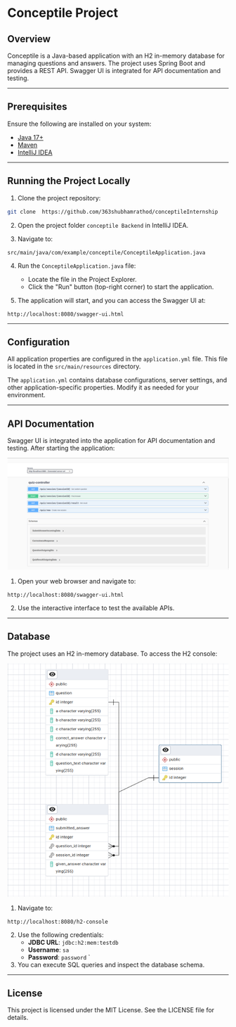# Conceptile Project

## Overview
Conceptile is a Java-based application with an H2 in-memory database for managing questions and answers. The project uses Spring Boot and provides a REST API. Swagger UI is integrated for API documentation and testing.

---

## Prerequisites

Ensure the following are installed on your system:

- [Java 17+](https://www.oracle.com/java/technologies/javase-jdk17-downloads.html)
- [Maven](https://maven.apache.org/)
- [IntelliJ IDEA](https://www.jetbrains.com/idea/)

---

## Running the Project Locally

1. Clone the project repository:

```bash
git clone  https://github.com/363shubhamrathod/conceptileInternship
```

2. Open the project folder `conceptile Backend` in IntelliJ IDEA.

3. Navigate to:

```
src/main/java/com/example/conceptile/ConceptileApplication.java
```

4. Run the `ConceptileApplication.java` file:
   - Locate the file in the Project Explorer.
   - Click the "Run" button (top-right corner) to start the application.

5. The application will start, and you can access the Swagger UI at:

```
http://localhost:8080/swagger-ui.html
```

---

## Configuration

All application properties are configured in the `application.yml` file. This file is located in the `src/main/resources` directory.

The `application.yml` contains database configurations, server settings, and other application-specific properties. Modify it as needed for your environment.

---

## API Documentation

Swagger UI is integrated into the application for API documentation and testing. After starting the application:

![Swagger UI](./projectImages/SwaggerAPIphoto.png "Swagger UI Example")

1. Open your web browser and navigate to:

```
http://localhost:8080/swagger-ui.html
```

2. Use the interactive interface to test the available APIs.

---

## Database


The project uses an H2 in-memory database. To access the H2 console:

![DataBase ER diagarm](./projectImages/DatabaseDiagram.png "DataBase ER diagarm")

1. Navigate to:

```
http://localhost:8080/h2-console
```

2. Use the following credentials:
   - **JDBC URL**: `jdbc:h2:mem:testdb`
   - **Username**: `sa`
   - **Password**: `password`
`
3. You can execute SQL queries and inspect the database schema.

---

## License

This project is licensed under the MIT License. See the LICENSE file for details.
